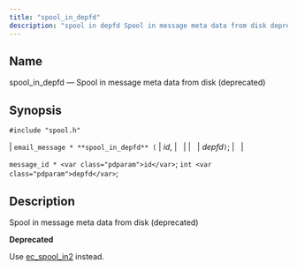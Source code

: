 ```yaml
---
title: "spool_in_depfd"
description: "spool in depfd Spool in message meta data from disk deprecated email message spool in depfd id depfd message id id int depfd Spool in message meta data from disk deprecated Use ec spool in 2 instead..."
---
```


<a name="apis.spool_in_depfd"></a> 
## Name

spool_in_depfd — Spool in message meta data from disk (deprecated)

## Synopsis

`#include "spool.h"`

| `email_message * **spool_in_depfd** (` | <var class="pdparam">id</var>, |   |
|   | <var class="pdparam">depfd</var>`)`; |   |

`message_id * <var class="pdparam">id</var>`;
`int <var class="pdparam">depfd</var>`;<a name="idp62662896"></a> 
## Description

Spool in message meta data from disk (deprecated)

**<a name="idp62664128"></a> Deprecated**

Use [ec_spool_in2](/momentum/3/3-api/apis-ec-spool-in-2) instead.